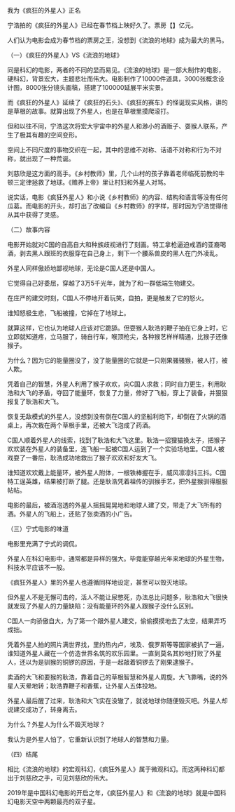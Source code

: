 我为《疯狂的外星人》正名

宁浩拍的《疯狂的外星人》已经在春节档上映好久了。票房【】亿元。

人们认为电影会成为春节档的票房之王，没想到《流浪的地球》成为最大的黑马。

（一）《疯狂的外星人》VS《流浪的地球》

同是科幻的电影，两者的不同的显而易见。《流浪的地球》是一部大制作的电影，硬科幻，背景宏大，主题悲壮而伟大。电影制作了10000件道具，3000张概念设计图，8000张分镜头画稿，搭建了100000延展平米实景。

而《疯狂的外星人》延续了《疯狂的石头》、《疯狂的赛车》的怪诞现实风格，讲的是草根的故事。就算出现了外星人，也是在草根里摸爬滚打。

但和以往不同，宁浩这次将宏大宇宙中的外星人和渺小的酒贩子、耍猴人联系，产生了极其有趣的空间变形。

空间上不同尺度的事物交织在一起，其中的思维不对称、话语不对称和行为不对称，就出现了一种荒诞。

刘慈欣是这方面的高手。《乡村教师》里，几个山村的孩子靠着老师临死前教的牛顿三定律拯救了地球。《赡养上帝》里让村妇和外星人对骂。

说实话，电影《疯狂外星人》和小说《乡村教师》的内容、结构和语言等没有任何瓜葛。而电影的开头，却打出了改编自《乡村教师》的字样，那时因为宁浩觉得他从其中获得了灵感。

（二）故事内容

电影开始就对C国的自高自大和种族歧视进行了刻画。特工拿枪逼迫戒酒的亚裔喝酒，剥去黑人跟班的衣服穿在自己身上，剩下一个腰系兽皮的黑人在门外凌乱。

外星人同样傲娇地鄙视地球，无论是C国人还是中国人。

它觉得自己好委屈，穿越了3万5千光年，就为了和一群低端生物建交。

在庄严的建交时刻，C国人不停地开着玩笑，自拍，更是触发了它的怒火。

谁知怒极生悲，飞船被撞，它掉在了地球上。

就算这样，它也认为地球人应该对它跪舔。但耍猴人耿浩的鞭子抽在它身上时，它立即就知道疼，立马服了，骑自行车，喉顶枪尖，各种猴艺样样精通，比猴子还像猴子。

为什么？因为它的能量圈没了，没了能量圈的它就是一只刚果骚骚猴，被人打，被人欺。

凭着自己的智慧，外星人利用了猴子欢欢，向C国人求救；同时自力更生，利用耿浩和大飞的矛盾，夺回了能量环，恢复了力量，修好了飞船，穿上了装备，并狠狠报复了耿浩和大飞。

恢复无敌模式的外星人，没想到没有倒在C国人的坚船利炮下，却倒在了火锅的酒桌上，再次栽在两个草根手里，还被大飞泡成了药酒。

C国人顺着外星人的线索，找到了耿浩和大飞这里。耿浩一招狸猫换太子，把猴子欢欢装在外星人的装备里，连飞船一起被C国人运到了一个实验场地里。C国人被戏耍了一番后，耿浩成功地救出了猴子欢欢和好友大飞。

谁知道欢欢戴上能量环，被外星人附体，一根铁棒握在手，威风凛凛抖三抖。C国特工逞英雄，结果被打断了腿。还是耿浩凭着祖传的驯猴手艺，把外星猴驯得服服帖帖。

电影的最后，被酒泡透的外星人摇摇晃晃地和地球人建了交，带走了大飞所有的酒。外星人的飞船上，还贴了张卖酒的小广告。

（三）宁式电影的味道

电影里充满了宁式的调侃。

外星人在科幻电影中，通常都是异样的强大。毕竟能穿越光年来地球的外星生物，科技水平应该不一般。

《疯狂外星人》里的外星人也遵循同样地设定，甚至可以毁灭地球。

但外星人不是无懈可击的，活人不能让尿憋死，办法总比问题多，耿浩和大飞很快就发现了外星人的力量缺陷：没有能量环的外星人跟猴子没什么区别。

C国人一向骄傲自大，为了第一个跟外星人建交，偷偷摸摸地去了太空，结果弄巧成拙。

凭着外星人拍的照片满世界找，里约热内卢，埃及、俄罗斯等等国家被扒了一遍，谁知道外星人藏在一个仿造世界名筑的欢乐园里。一直到莫名其妙地打败了外星人，还以为是驯猴的铜锣的原因，于是一起敲着铜锣去了刚果逮猴子。

卖酒的大飞和耍猴的耿浩，靠着自己的草根智慧和外星人周旋。大飞靠嘴，说的外星人天晕地转；耿浩靠鞭子和香蕉，让外星人五体投地。

外星人最后醒了过来，耿浩和大飞实在没辙了，就说地球你随便毁灭吧。外星人却说建交成功了，转身离去。

为什么？外星人为什么不毁灭地球？

我认为是外星人怕了，它重新认识到了地球人的智慧和力量。

（四）结尾

相比《流浪的地球》的宏观科幻，《疯狂外星人》属于微观科幻。而这两种科幻都出于刘慈欣之手，可见刘慈欣的伟大。

2019年是中国科幻电影的开启之年，《疯狂外星人》和《流浪的地球》就是中国科幻电影天空中两颗最亮的双子星。















<!--stackedit_data:
eyJoaXN0b3J5IjpbLTE5ODEzMjI1MDVdfQ==
-->